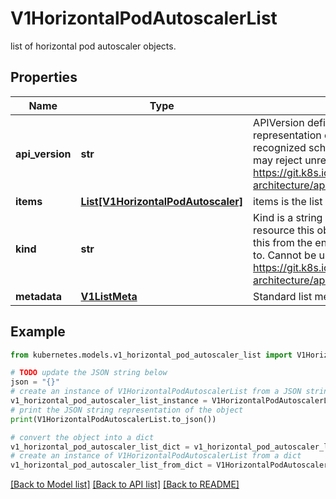 # V1HorizontalPodAutoscalerList

list of horizontal pod autoscaler objects.

## Properties

Name | Type | Description | Notes
------------ | ------------- | ------------- | -------------
**api_version** | **str** | APIVersion defines the versioned schema of this representation of an object. Servers should convert recognized schemas to the latest internal value, and may reject unrecognized values. More info: https://git.k8s.io/community/contributors/devel/sig-architecture/api-conventions.md#resources | [optional] 
**items** | [**List[V1HorizontalPodAutoscaler]**](V1HorizontalPodAutoscaler.md) | items is the list of horizontal pod autoscaler objects. | 
**kind** | **str** | Kind is a string value representing the REST resource this object represents. Servers may infer this from the endpoint the client submits requests to. Cannot be updated. In CamelCase. More info: https://git.k8s.io/community/contributors/devel/sig-architecture/api-conventions.md#types-kinds | [optional] 
**metadata** | [**V1ListMeta**](V1ListMeta.md) | Standard list metadata. | [optional] 

## Example

```python
from kubernetes.models.v1_horizontal_pod_autoscaler_list import V1HorizontalPodAutoscalerList

# TODO update the JSON string below
json = "{}"
# create an instance of V1HorizontalPodAutoscalerList from a JSON string
v1_horizontal_pod_autoscaler_list_instance = V1HorizontalPodAutoscalerList.from_json(json)
# print the JSON string representation of the object
print(V1HorizontalPodAutoscalerList.to_json())

# convert the object into a dict
v1_horizontal_pod_autoscaler_list_dict = v1_horizontal_pod_autoscaler_list_instance.to_dict()
# create an instance of V1HorizontalPodAutoscalerList from a dict
v1_horizontal_pod_autoscaler_list_from_dict = V1HorizontalPodAutoscalerList.from_dict(v1_horizontal_pod_autoscaler_list_dict)
```
[[Back to Model list]](../README.md#documentation-for-models) [[Back to API list]](../README.md#documentation-for-api-endpoints) [[Back to README]](../README.md)


